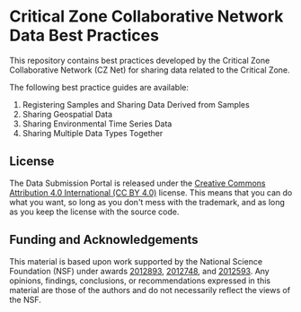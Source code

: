 # Critical Zone Collaborative Network Data Best Practices
This repository contains best practices developed by the Critical Zone Collaborative Network (CZ Net) for sharing data related to the Critical Zone.

The following best practice guides are available:

1. Registering Samples and Sharing Data Derived from Samples
2. Sharing Geospatial Data
3. Sharing Environmental Time Series Data
4. Sharing Multiple Data Types Together

## License

The Data Submission Portal is released under the [Creative Commons Attribution 4.0 International (CC BY 4.0)](https://creativecommons.org/licenses/by/4.0/) license. This means that you can do what you want, so long as you don't mess with the trademark, and as long as you keep the license with the source code.

## Funding and Acknowledgements

This material is based upon work supported by the National Science Foundation (NSF) under awards [2012893](https://www.nsf.gov/awardsearch/showAward?AWD_ID=2012893), [2012748](https://www.nsf.gov/awardsearch/showAward?AWD_ID=2012748), and [2012593](https://www.nsf.gov/awardsearch/showAward?AWD_ID=2012593). Any opinions, findings, conclusions, or recommendations expressed in this material are those of the authors and do not necessarily reflect the views of the NSF.